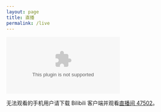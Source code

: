 ```yaml
---
layout: page
title: 直播
permalink: /live
---
```


<embed src="http://static.hdslb.com/live-static/swf/LivePlayerEx_1.swf?room_id=47502&cid=47502&state=LIVE" />

无法观看的手机用户请下载 Bilibili 客户端并观看[直播间 47502](http://live.bilibili.com/47502)。
